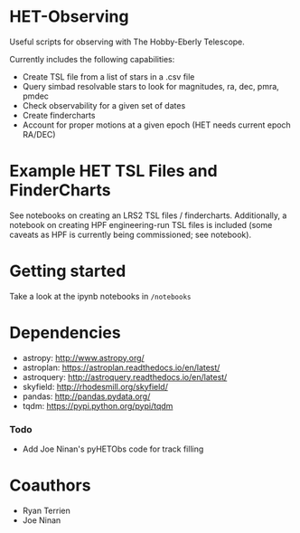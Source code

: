 # HET-Observing
Useful scripts for observing with The Hobby-Eberly Telescope.

Currently includes the following capabilities:
- Create TSL file from a list of stars in a .csv file
- Query simbad resolvable stars to look for magnitudes, ra, dec, pmra, pmdec
- Check observability for a given set of dates
- Create findercharts
- Account for proper motions at a given epoch (HET needs current epoch RA/DEC)

# Example HET TSL Files and FinderCharts
See notebooks on creating an LRS2 TSL files / findercharts.
Additionally, a notebook on creating HPF engineering-run TSL files is included (some caveats as HPF is currently being commissioned; see notebook).

# Getting started
Take a look at the ipynb notebooks in `/notebooks`

# Dependencies
- astropy: http://www.astropy.org/
- astroplan: https://astroplan.readthedocs.io/en/latest/
- astroquery: http://astroquery.readthedocs.io/en/latest/
- skyfield: http://rhodesmill.org/skyfield/
- pandas: http://pandas.pydata.org/
- tqdm: https://pypi.python.org/pypi/tqdm

### Todo
- Add Joe Ninan's pyHETObs code for track filling

# Coauthors
- Ryan Terrien
- Joe Ninan
